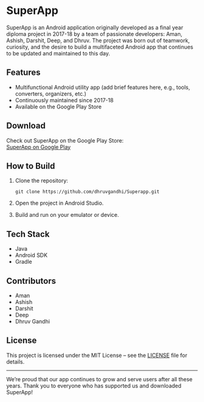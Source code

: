 # SuperApp

SuperApp is an Android application originally developed as a final year diploma project in 2017-18 by a team of passionate developers: Aman, Ashish, Darshit, Deep, and Dhruv. The project was born out of teamwork, curiosity, and the desire to build a multifaceted Android app that continues to be updated and maintained to this day.

## Features

- Multifunctional Android utility app (add brief features here, e.g., tools, converters, organizers, etc.)
- Continuously maintained since 2017-18
- Available on the Google Play Store

## Download

Check out SuperApp on the Google Play Store:  
[SuperApp on Google Play](https://play.google.com/store/apps/details?id=com.wordpress.fruitything.superapp&pli=1)

## How to Build

1. Clone the repository:
    ```
    git clone https://github.com/dhruvgandhi/Superapp.git
    ```

2. Open the project in Android Studio.

3. Build and run on your emulator or device.

## Tech Stack

- Java
- Android SDK
- Gradle

## Contributors

- Aman
- Ashish
- Darshit
- Deep
- Dhruv Gandhi

## License

This project is licensed under the MIT License – see the [LICENSE](LICENSE) file for details.

---

We’re proud that our app continues to grow and serve users after all these years. Thank you to everyone who has supported us and downloaded SuperApp!

